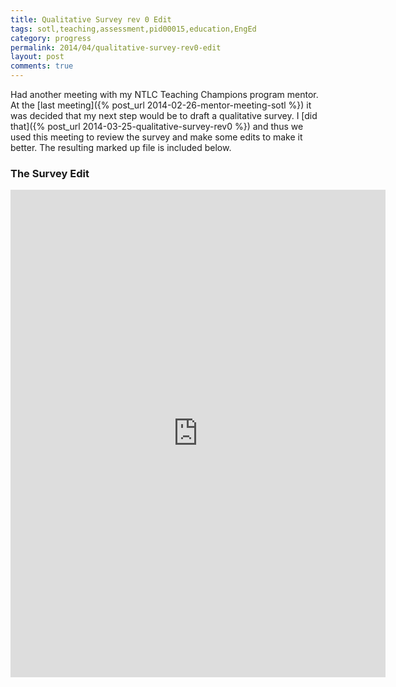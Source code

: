 ```yaml
---
title: Qualitative Survey rev 0 Edit
tags: sotl,teaching,assessment,pid00015,education,EngEd
category: progress
permalink: 2014/04/qualitative-survey-rev0-edit
layout: post
comments: true
---
```


Had another meeting with my NTLC Teaching Champions program mentor. At the [last meeting]({% post_url 2014-02-26-mentor-meeting-sotl %}) it was decided that my next step would be to draft a qualitative survey. I [did that]({% post_url 2014-03-25-qualitative-survey-rev0 %}) and thus we used this meeting to review the survey and make some edits to make it better. The resulting marked up file is included below.

### The Survey Edit

<iframe src="http://docs.google.com/viewer?url=http%3A%2F%2Fnotebook.devinberg.com%2Fpdfs%2FQuant_survey_draft_rev1.pdf&embedded=true" width="600" height="780" style="border: none;"></iframe>
